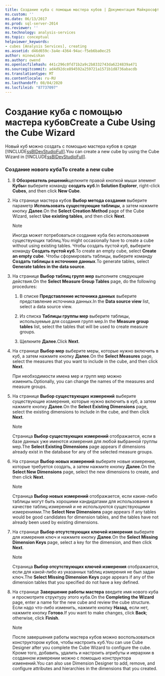 ```yaml
---
title: Создание куба с помощью мастера кубов | Документация Майкрософт
ms.custom: ''
ms.date: 06/13/2017
ms.prod: sql-server-2014
ms.reviewer: ''
ms.technology: analysis-services
ms.topic: conceptual
helpviewer_keywords:
- cubes [Analysis Services], creating
ms.assetid: d46d659c-3a4e-4364-94ac-f5eb6ba0ec25
author: minewiskan
ms.author: owend
ms.openlocfilehash: 441c296c0fd71b2a9c2b8332743da6224839a471
ms.sourcegitcommit: ad4d92dce894592a259721a1571b1d8736abacdb
ms.translationtype: MT
ms.contentlocale: ru-RU
ms.lasthandoff: 08/04/2020
ms.locfileid: "87737097"
---
```

# <a name="create-a-cube-using-the-cube-wizard"></a><span data-ttu-id="a8139-102">Создание куба с помощью мастера кубов</span><span class="sxs-lookup"><span data-stu-id="a8139-102">Create a Cube Using the Cube Wizard</span></span>
  <span data-ttu-id="a8139-103">Новый куб можно создать с помощью мастера кубов в среде [!INCLUDE[ssBIDevStudioFull](../../includes/ssbidevstudiofull-md.md)].</span><span class="sxs-lookup"><span data-stu-id="a8139-103">You can create a new cube by using the Cube Wizard in [!INCLUDE[ssBIDevStudioFull](../../includes/ssbidevstudiofull-md.md)].</span></span>  
  
### <a name="to-create-a-new-cube"></a><span data-ttu-id="a8139-104">Создание нового куба</span><span class="sxs-lookup"><span data-stu-id="a8139-104">To create a new cube</span></span>  
  
1.  <span data-ttu-id="a8139-105">В **Обозреватель решений**щелкните правой кнопкой мыши элемент **Кубы**и выберите команду **создать куб**.</span><span class="sxs-lookup"><span data-stu-id="a8139-105">In **Solution Explorer**, right-click **Cubes**, and then click **New Cube**.</span></span>  
  
2.  <span data-ttu-id="a8139-106">На странице мастера кубов **Выбор метода создания** выберите параметр **Использовать существующие таблицы**, а затем нажмите кнопку **Далее**.</span><span class="sxs-lookup"><span data-stu-id="a8139-106">On the **Select Creation Method** page of the Cube Wizard, select **Use existing tables**, and then click **Next**.</span></span>  
  
    > [!NOTE]  
    >  <span data-ttu-id="a8139-107">Иногда может потребоваться создание куба без использования существующих таблиц.</span><span class="sxs-lookup"><span data-stu-id="a8139-107">You might occasionally have to create a cube without using existing tables.</span></span> <span data-ttu-id="a8139-108">Чтобы создать пустой куб, выберите команду **Создать пустой куб**.</span><span class="sxs-lookup"><span data-stu-id="a8139-108">To create an empty cube, select **Create an empty cube**.</span></span> <span data-ttu-id="a8139-109">Чтобы сформировать таблицы, выберите команду **Создать таблицы в источнике данных**.</span><span class="sxs-lookup"><span data-stu-id="a8139-109">To generate tables, select **Generate tables in the data source**.</span></span>  
  
3.  <span data-ttu-id="a8139-110">На странице **Выбор таблиц групп мер** выполните следующие действия.</span><span class="sxs-lookup"><span data-stu-id="a8139-110">On the **Select Measure Group Tables** page, do the following procedures:</span></span>  
  
    1.  <span data-ttu-id="a8139-111">В списке **Представление источника данных** выберите представление источника данных.</span><span class="sxs-lookup"><span data-stu-id="a8139-111">In the **Data source view** list, select a data source view.</span></span>  
  
    2.  <span data-ttu-id="a8139-112">Из списка **Таблицы группы мер** выберите таблицы, используемые для создания групп мер.</span><span class="sxs-lookup"><span data-stu-id="a8139-112">In the **Measure group tables** list, select the tables that will be used to create measure groups.</span></span>  
  
    3.  <span data-ttu-id="a8139-113">Щелкните **Далее**.</span><span class="sxs-lookup"><span data-stu-id="a8139-113">Click **Next**.</span></span>  
  
4.  <span data-ttu-id="a8139-114">На странице **Выбор мер** выберите меры, которые нужно включить в куб, а затем нажмите кнопку **Далее**.</span><span class="sxs-lookup"><span data-stu-id="a8139-114">On the **Select Measures** page, select the measures that you want to include in the cube, and then click **Next**.</span></span>  
  
     <span data-ttu-id="a8139-115">При необходимости имена мер и групп мер можно изменить.</span><span class="sxs-lookup"><span data-stu-id="a8139-115">Optionally, you can change the names of the measures and measure groups.</span></span>  
  
5.  <span data-ttu-id="a8139-116">На странице **Выбор существующих измерений** выберите существующие измерения, которые нужно включить в куб, а затем нажмите кнопку **Далее**.</span><span class="sxs-lookup"><span data-stu-id="a8139-116">On the **Select Existing Dimensions** page, select the existing dimensions to include in the cube, and then click **Next**.</span></span>  
  
    > [!NOTE]  
    >  <span data-ttu-id="a8139-117"> Страница **Выбор существующих измерений** отображается, если в базе данных уже имеются измерения для любой выбранной группы мер.</span><span class="sxs-lookup"><span data-stu-id="a8139-117">The **Select Existing Dimensions** page appears if dimensions already exist in the database for any of the selected measure groups.</span></span>  
  
6.  <span data-ttu-id="a8139-118">На странице **Выбор новых измерений** выберите новые измерения, которые требуется создать, а затем нажмите кнопку **Далее**.</span><span class="sxs-lookup"><span data-stu-id="a8139-118">On the **Select New Dimensions** page, select the new dimensions to create, and then click **Next**.</span></span>  
  
    > [!NOTE]  
    >  <span data-ttu-id="a8139-119"> Страница **Выбор новых измерений** отображается, если какие-либо таблицы могут быть хорошими кандидатами для использования в качестве таблиц измерений и не используются существующими измерениями.</span><span class="sxs-lookup"><span data-stu-id="a8139-119">The **Select New Dimensions** page appears if any tables would be good candidates for dimension tables, and the tables have not already been used by existing dimensions.</span></span>  
  
7.  <span data-ttu-id="a8139-120">На странице **Выбор отсутствующих ключей измерения** выберите для измерения ключ и нажмите кнопку **Далее**.</span><span class="sxs-lookup"><span data-stu-id="a8139-120">On the **Select Missing Dimension Keys** page, select a key for the dimension, and then click **Next**.</span></span>  
  
    > [!NOTE]  
    >  <span data-ttu-id="a8139-121"> Страница **Выбор отсутствующих ключей измерения** отображается, если для какой-либо из указанных таблиц измерения не был задан ключ.</span><span class="sxs-lookup"><span data-stu-id="a8139-121">The **Select Missing Dimension Keys** page appears if any of the dimension tables that you specified do not have a key defined.</span></span>  
  
8.  <span data-ttu-id="a8139-122">На странице **Завершение работы мастера** введите имя нового куба и просмотрите структуру этого куба.</span><span class="sxs-lookup"><span data-stu-id="a8139-122">On the **Completing the Wizard** page, enter a name for the new cube and review the cube structure.</span></span> <span data-ttu-id="a8139-123">Если надо что-либо изменить, нажмите кнопку **Назад**, если нет, нажмите кнопку **Готово**.</span><span class="sxs-lookup"><span data-stu-id="a8139-123">If you want to make changes, click **Back**; otherwise, click **Finish**.</span></span>  
  
    > [!NOTE]  
    >  <span data-ttu-id="a8139-124">После завершения работы мастера кубов можно воспользоваться конструктором кубов, чтобы настроить куб.</span><span class="sxs-lookup"><span data-stu-id="a8139-124">You can use Cube Designer after you complete the Cube Wizard to configure the cube.</span></span> <span data-ttu-id="a8139-125">Кроме того, добавить, удалить и настроить атрибуты и иерархии в созданном измерении можно с помощью конструктора изменений.</span><span class="sxs-lookup"><span data-stu-id="a8139-125">You can also use Dimension Designer to add, remove, and configure attributes and hierarchies in the dimensions that you created.</span></span>  
  
  
